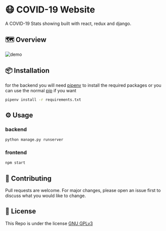 
# 😷 COVID-19 Website

A COVID-19 Stats showing built with react, redux and django.

## 🗺️ Overview
![demo](https://github.com/MrKioZ/covid-19/blob/master/demo.png?raw=true)

## 📦 Installation

for the backend you will need [pipenv](https://pypi.org/project/pipenv/) to install the required packages
or you can use the normal [pip](https://pip.pypa.io/en/stable/) if you want

```bash
pipenv install -r requirements.txt
```

## ⚙️ Usage

### backend
```bash
python manage.py runserver
```

### frontend
```bash
npm start
```

## 📩 Contributing
Pull requests are welcome.
For major changes, please open an issue first to discuss what you would like to change.

## 📝 License
This Repo is under the license [GNU GPLv3](https://github.com/MrKioZ/covid-19/blob/master/LICENSE)
